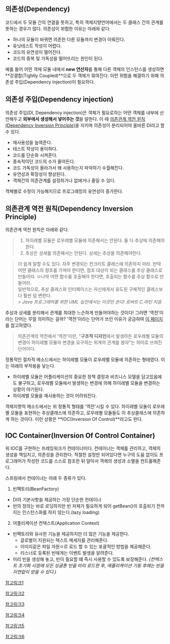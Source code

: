 ## 의존성(Dependency)

코드에서 두 모듈 간의 연결을 뜻하고, 특히 객체지향언어에서는 두 클래스 간의 관계를 뜻하는 경우가 많다.
의존성이 위험한 이유는 아래와 같다.

- 하나의 모듈이 바뀌면 의존한 다른 모듈까지 변경이 이뤄진다.
- 유닛테스트 작성이 어렵다.
- 코드의 유연성이 떨어진다.
- 코드의 중복 및 가독성을 떨어뜨리는 원인이 된다.

예를 들어 어떤 객체 모듈 내에서 **new 연산자**를 통해 다른 객체의 인스턴스를 생성하면 **강결합(Tightly Coupled)**으로 두 객체가 묶여진다.
이런 위험을 해결하기 위해 의존성 주입(Dependency Injection)이 필요하다.

## 의존성 주입(Dependency injection)

의존성 주입(DI, Dependency injection)은 객체가 필요로하는 어떤 객체를 내부에 선언해두고 **외부에서 생성해서 넣어주는 것**을 말한다. 이 때 [의존관계 역전 원칙(Dependency Inversion Principle)](https://ko.wikipedia.org/wiki/%EC%9D%98%EC%A1%B4%EA%B4%80%EA%B3%84_%EC%97%AD%EC%A0%84_%EC%9B%90%EC%B9%99)을 지키며 의존성이 분리되어야 올바른 DI라고 할 수 있다.

- 재사용성을 높여준다.
- 테스트 작성이 용이하다.
- 코드를 단순화 시켜준다.
- 종속적이던 코드의 수가 줄어든다.
- 코드 가독성이 올라가서 왜 사용하는지 파악하기 수월해진다.
- 유연성과 확장성이 향상된다.
- 객체간의 의존관계를 설정하거나 없애거나 줄일 수 있다.

객체별로 수정이 가능해지므로 프로그래밍의 유연성이 증가한다.

## 의존관계 역전 원칙(Dependency Inversion Principle)

의존관계 역전 원칙은 아래와 같다.

> 1. 하이레벨 모듈은 로우레벨 모듈에 의존해서는 안된다. 둘 다 추상에 의존해야한다.
> 2. 추상은 상세를 의존해서는 안된다. 상세는 추상을 의존해야한다.

> 더 쉽게 말할 수도 있다. 자주 변경되는 컨크리트 클래스에 의존하지 마라. 만약 어떤 클래스의 참조를 가져야 한다면, 참조 대상이 되는 클래스를 추상 클래스로 만들어라. ㅁ나약 어떤 함수를 호출해야 한다면, 호출되는 함수를 추상 함수로 만들어라. <br>
> 일반적으로, 추상 클래스와 인터페이스는 자신에게서 유도된 구체적인 클래스보다 훨씬 덜 변한다.<br> > _Java 프로그래머를 위한 UML 실전에서는 이것만 쓴다! 로버트 C.마틴 지음_

추상과 상세를 분리해서 관계를 최대한 느슨하게 만들어야하는 것이다! 그러면 '역전'이라는 단어는 무얼 의미하는 걸까? '역전'이라는 단어가 쓰인 이유가 궁금하여 [이 페이지](https://vandbt.tistory.com/42)를 참고하였다.

> 의존관계의 역전에서 '역전'이란, "**구조적 디자인**에서 발생하든 로우레벨 모듈의 변경이 하이레벨 모듈의 변경을 요구하는 위계의 관계를 끊자"는 의미로 쓰여진 단어이다.

정통적인 절차적 메소드에서는 하이레벨 모듈이 로우레벨 모듈에 의존하는 형태였다. 이는 아래의 부작용을 낳는다.

- 하이레벨 모듈은 어플리케이션의 중요한 정책 결정과 비즈니스 모델을 담고있음에도 불구하고, 로우레벨 모듈에서 발생하는 변경에 의해 하이레벨 모듈을 변경하는 상황이 야기된다.
- 하이레벨 모듈을 재사용하는 것이 어려워진다.

객체지향적 메소드에서는 위 정통적 형태를 '역전'시킬 수 있다. 하이레벨 모듈이 로우레벨 모듈을 표현하는 추상클래스에 의존하고, 로우레벨 모듈들도 이 추상클래스에 의존하게 하는 것이다.
이런 상황은 **IOC(Inversion Of Control)**라고도 한다.

## IOC Container(Inversion Of Control Container)

위 IOC를 구현하는 프레임워크가 컨테이너이다. 컨테이너는 객체를 관리하고, 객체의 생성을 책임지고, 의존성을 관리한다. 적절한 설정만 되어있다면 누구의 도움 없이도 프로그래머가 작성한 코드를 스스로 참조한 뒤 알아서 객체의 생성과 소멸을 컨트롤해준다.

스프링에서 컨테이너는 아래 두 종류가 있다.

1. 빈팩토리(BeanFactory)

- DI의 기본사항을 제공하는 가장 단순한 컨테이너
- 빈의 정의는 바로 로딩하지만 빈 자체가 필요하게 되어 getBean()이 호출되기 전까지는 인스턴스화를 하지 않는다.(lazy loading)

2. 어플리케이션 컨텍스트(Application Context)

- 빈팩토리와 유사한 기능을 제공하지만 더 많은 기능을 제공한다.
  - 글로벌이 지원되는 텍스트 메세지를 관리해준다.
  - 이미지같은 파일 자원ㅇ르 로드 할 수 있는 포괄적인 방법을 제공해준다.
  - 리스너로 등록된 빈에게는 이벤트 발생을 알려준다.
- 미리 빈을 생성해 놓고, 빈이 필요할 떄 즉시 사용할 수 있도록 보장해준다. _(컨텍스트 초기화 시점에 모든 싱글톤 빈을 미리 로드한 후, 애플리케이션 기동 후에는 빈을 지연없이 얻을 수 있다.)_

[참고링크1](https://effectiveprogramming.tistory.com/entry/%EA%B0%9D%EC%B2%B4%EC%A7%80%ED%96%A5%EC%9D%98-%EC%98%AC%EB%B0%94%EB%A5%B8-%EC%9D%B4%ED%95%B4-%EC%B1%85%EC%9E%84Responsibility)

[참고링크2](https://medium.com/@jang.wangsu/di-dependency-injection-%EC%9D%B4%EB%9E%80-1b12fdefec4f)

[참고링크3](https://engkimbs.tistory.com/602?category=767795)

[참고링크4](https://vandbt.tistory.com/42)

[참고링크5](https://medium.com/@jang.wangsu/di-inversion-of-control-container-%EB%9E%80-12ecd70ac7ea)

[참고링크6](https://limmmee.tistory.com/13)
